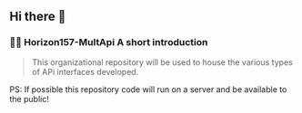 ## Hi there 👋
> 
### 🙋‍♀️ Horizon157-MultApi A short introduction

> This organizational repository will be used to house the various types of APi interfaces developed.

PS: If possible this repository code will run on a server and be available to the public!
<!--

**Here are some ideas to get you started:**

 A short introduction - what is your organization all about?
🌈 Contribution guidelines - how can the community get involved?
👩‍💻 Useful resources - where can the community find your docs? Is there anything else the community should know?
🍿 Fun facts - what does your team eat for breakfast?
🧙 Remember, you can do mighty things with the power of [Markdown](https://docs.github.com/github/writing-on-github/getting-started-with-writing-and-formatting-on-github/basic-writing-and-formatting-syntax)
-->


